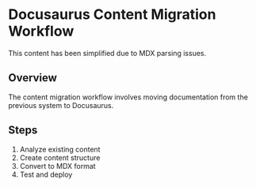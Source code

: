 # Docusaurus Content Migration Workflow

This content has been simplified due to MDX parsing issues.

## Overview

The content migration workflow involves moving documentation from the previous system to Docusaurus.

## Steps

1. Analyze existing content
2. Create content structure
3. Convert to MDX format
4. Test and deploy

